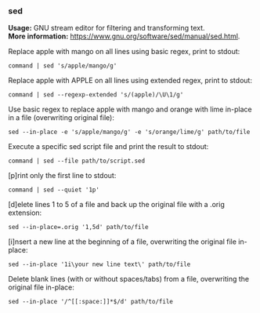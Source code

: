 ### sed

**Usage:** GNU stream editor for filtering and transforming text. <br />
**More information:** https://www.gnu.org/software/sed/manual/sed.html. <br />

Replace apple with mango on all lines using basic regex, print to stdout:

```
command | sed 's/apple/mango/g'
```

Replace apple with APPLE on all lines using extended regex, print to stdout:

```
command | sed --regexp-extended 's/(apple)/\U\1/g'
```

Use basic regex to replace apple with mango and orange with lime in-place in a file (overwriting original file):

```
sed --in-place -e 's/apple/mango/g' -e 's/orange/lime/g' path/to/file
```

Execute a specific sed script file and print the result to stdout:

```
command | sed --file path/to/script.sed
```

[p]rint only the first line to stdout:

```
command | sed --quiet '1p'
```

[d]elete lines 1 to 5 of a file and back up the original file with a .orig extension:

```
sed --in-place=.orig '1,5d' path/to/file
```

[i]nsert a new line at the beginning of a file, overwriting the original file in-place:

```
sed --in-place '1i\your new line text\' path/to/file
```

Delete blank lines (with or without spaces/tabs) from a file, overwriting the original file in-place:

```
sed --in-place '/^[[:space:]]*$/d' path/to/file
```
